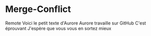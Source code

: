 # Merge-Conflict
Remote
Voici le petit texte d'Aurore
Aurore travaille sur GitHub
C'est éprouvant 
J'espère que vous vous en sortez mieux
